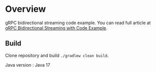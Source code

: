 # Overview
gRPC bidirectional streaming code example. You can read full article at [gRPC Bidirectional Streaming with Code Example](https://techdozo.dev/grpc-bidirectional-streaming-with-code-example/).


## Build
Clone repository and  build `./gradlew clean build`.

Java version : Java 17
